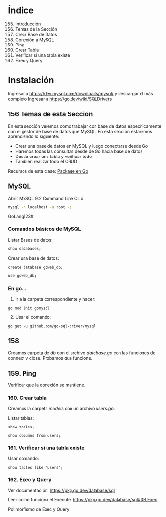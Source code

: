 # Índice

155. Introducción
156. Temas de la Sección
157. Crear Base de Datos
158. Conexión a MySQL
159. Ping
160. Crear Tabla
161. Verificar si una tabla existe
162. Exec y Query

# Instalación

Ingresar a https://dev.mysql.com/downloads/mysql/ y descargar el más completo
Ingresar a https://go.dev/wiki/SQLDrivers

## 156 Temas de esta Sección

En esta sección veremos como trabajar con base de datos específicamente con el gestor de base de datos que MySQL. En esta sección estaremos aprendiendo lo siguiente:

- Crear una base de datos en MySQL y luego conectarse desde Go
- Haremos todas las consultas desde de Go hacia base de datos
- Desde crear una tabla y verificar todo
- También realizar todo el CRUD

Recursos de esta clase: [Package en Go](https://pkg.go.dev/database/sql)

## MySQL

Abrir MySQL 9.2 Command Line Cli ó

```bash
mysql -h localhost -u root -p
```

GoLang123#

### Comandos básicos de MySQL

Listar Bases de datos:

```bash
show databases;
```

Crear una base de datos:

```bash
create database goweb_db;
```

```bash
use goweb_db;
```

### En go...

1. Ir a la carpeta correspondiente y hacer:

```
go mod init gomysql
```

2. Usar el comando:

```
go get -u github.com/go-sql-driver/mysql
```

## 158

Creamos carpeta de _db_ con el archivo _database.go_ con las funciones de connect y close.
Probamos que funcione.

## 159. Ping

Verificar que la conexión se mantiene.

### 160. Crear tabla

Creamos la carpeta _models_ con un archivo _users.go_.

Listar tablas:

```
show tables;
```

```
show columns from users;
```

### 161. Verificar si una tabla existe

Usar comando:

```
show tables like 'users';
```

### 162. Exec y Query

Ver documentación: https://pkg.go.dev/database/sql

Leer como funciona el Execute:
https://pkg.go.dev/database/sql#DB.Exec

Polimorfismo de Exec y Query
